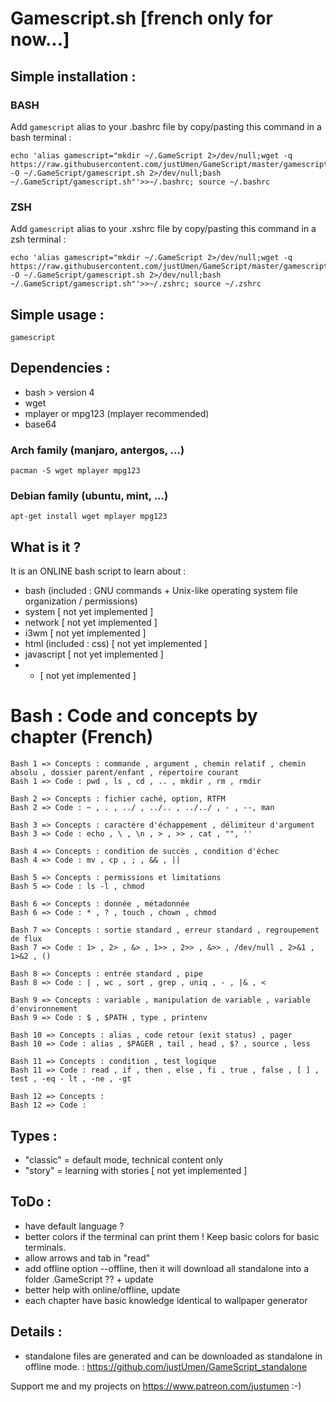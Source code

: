 # Gamescript.sh [french only for now...]

## Simple installation :

### BASH

Add `gamescript` alias to your .bashrc file by copy/pasting this command in a bash terminal :

    echo 'alias gamescript="mkdir ~/.GameScript 2>/dev/null;wget -q https://raw.githubusercontent.com/justUmen/GameScript/master/gamescript.sh -O ~/.GameScript/gamescript.sh 2>/dev/null;bash ~/.GameScript/gamescript.sh"'>>~/.bashrc; source ~/.bashrc

### ZSH

Add `gamescript` alias to your .xshrc file by copy/pasting this command in a zsh terminal :

    echo 'alias gamescript="mkdir ~/.GameScript 2>/dev/null;wget -q https://raw.githubusercontent.com/justUmen/GameScript/master/gamescript.sh -O ~/.GameScript/gamescript.sh 2>/dev/null;bash ~/.GameScript/gamescript.sh"'>>~/.zshrc; source ~/.zshrc

## Simple usage :

    gamescript

## Dependencies :

* bash > version 4
* wget
* mplayer or mpg123 (mplayer recommended)
* base64

### Arch family (manjaro, antergos, ...)

    pacman -S wget mplayer mpg123

### Debian family (ubuntu, mint, ...)

    apt-get install wget mplayer mpg123

## What is it ?

It is an ONLINE bash script to learn about :

* bash (included : GNU commands + Unix-like operating system file organization / permissions)
* system [ not yet implemented ]
* network [ not yet implemented ]
* i3wm [ not yet implemented ]
* html (included : css) [ not yet implemented ]
* javascript [ not yet implemented ]
* - [ not yet implemented ]

# Bash : Code and concepts by chapter (French)

    Bash 1 => Concepts : commande , argument , chemin relatif , chemin absolu , dossier parent/enfant , répertoire courant
    Bash 1 => Code : pwd , ls , cd , .. , mkdir , rm , rmdir

    Bash 2 => Concepts : fichier caché, option, RTFM
    Bash 2 => Code : ~ , . , ../ , ../.. , ../../ , - , --, man

    Bash 3 => Concepts : caractère d'échappement , délimiteur d'argument
    Bash 3 => Code : echo , \ , \n , > , >> , cat , "", ''

    Bash 4 => Concepts : condition de succès , condition d'échec
    Bash 4 => Code : mv , cp , ; , && , ||

    Bash 5 => Concepts : permissions et limitations
    Bash 5 => Code : ls -l , chmod

    Bash 6 => Concepts : donnée , métadonnée
    Bash 6 => Code : * , ? , touch , chown , chmod

    Bash 7 => Concepts : sortie standard , erreur standard , regroupement de flux
    Bash 7 => Code : 1> , 2> , &> , 1>> , 2>> , &>> , /dev/null , 2>&1 , 1>&2 , ()

    Bash 8 => Concepts : entrée standard , pipe
    Bash 8 => Code : | , wc , sort , grep , uniq , - , |& , <

    Bash 9 => Concepts : variable , manipulation de variable , variable d'environnement
    Bash 9 => Code : $ , $PATH , type , printenv

    Bash 10 => Concepts : alias , code retour (exit status) , pager
    Bash 10 => Code : alias , $PAGER , tail , head , $? , source , less

    Bash 11 => Concepts : condition , test logique
    Bash 11 => Code : read , if , then , else , fi , true , false , [ ] , test , -eq - lt , -ne , -gt

    Bash 12 => Concepts : 
    Bash 12 => Code : 

## Types :

* "classic" = default mode, technical content only
* "story" = learning with stories [ not yet implemented ]

## ToDo :

* have default language ?
* better colors if the terminal can print them ! Keep basic colors for basic terminals.
* allow arrows and tab in "read"
* add offline option --offline, then it will download all standalone into a folder .GameScript ?? + update
* better help with online/offline, update
* each chapter have basic knowledge identical to wallpaper generator

## Details :

* standalone files are generated and can be downloaded as standalone in offline mode. : https://github.com/justUmen/GameScript_standalone

Support me and my projects on https://www.patreon.com/justumen :-)

